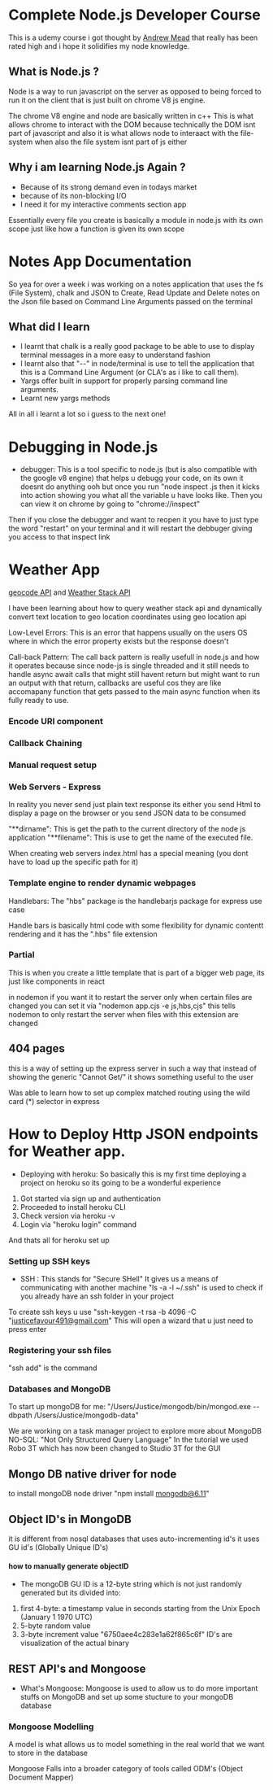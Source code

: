 # Complete Node.js Developer Course

This is a udemy course i got thought by [Andrew Mead](mead.io) that really has been rated high and i hope it solidifies my node knowledge.

## What is Node.js ?

Node is a way to run javascript on the server as opposed to being forced to run it on the client that is just built on chrome V8 js engine.

The chrome V8 engine and node are basically written in c++
This is what allows chrome to interact with the DOM because technically the DOM isnt part of javascript and also it is what allows node to interaact with the file-system when also the file system isnt part of js either

## Why i am learning Node.js Again ?

- Because of its strong demand even in todays market
- because of its non-blocking I/O
- I need it for my interactive comments section app

Essentially every file you create is basically a module in node.js with its own scope just like how a function is given its own scope

# Notes App Documentation

So yea for over a week i was working on a notes application that uses the fs (File System), chalk and JSON to Create, Read Update and Delete notes on the Json file based on Command Line Arguments passed on the terminal

## What did I learn

- I learnt that chalk is a really good package to be able to use to display terminal messages in a more easy to understand fashion
- I learnt also that "--" in node/terminal is use to tell the application that this is a Command Line Argument (or CLA's as i like to call them).
- Yargs offer built in support for properly parsing command line arguments.
- Learnt new yargs methods

All in all i learnt a lot so i guess to the next one!

# Debugging in Node.js

- debugger: This is a tool specific to node.js (but is also compatible with the google v8 engine) that helps u debugg your code, on its own it doesnt do anything ooh but once you run "node inspect <filename>.js then it kicks into action showing you what all the variable u have looks like. Then you can view it on chrome by going to "chrome://inspect"

Then if you close the debugger and want to reopen it you have to just type the word "restart" on your terminal and it will restart the debbuger giving you access to that inspect link

# Weather App

[geocode API](https://api.opencagedata.com/geocode/v1/json?q=ikki&key=bf04b86b881842e0898fd7b43bc4c529&limit=1) and [Weather Stack API](https://api.weatherstack.com/current?access_key=53d5c6d178d53ebcb753860c72a59132&query=6.8570,7.3834)

I have been learning about how to query weather stack api and dynamically convert text location to geo location coordinates using geo location api

Low-Level Errors: This is an error that happens usually on the users OS where in which the error property exists but the response doesn't

Call-back Pattern: The call back pattern is really usefull in node.js and how it operates because since node-js is single threaded and it still needs to handle async await calls that might still havent return but might want to run an output with that return, callbacks are useful cos they are like accomapany function that gets passed to the main async function when its fully ready to use.

### Encode URI component

### Callback Chaining

### Manual request setup

### Web Servers - Express

In reality you never send just plain text response its either you send Html to display a page on the browser or you send JSON data to be consumed

"**dirname": This is get the path to the current directory of the node js application
"**filename": This is use to get the name of the executed file.

When creating web servers index.html has a special meaning (you dont have to load up the specific path for it)

### Template engine to render dynamic webpages

Handlebars: The "hbs" package is the handlebarjs package for express use case

Handle bars is basically html code with some flexibility for dynamic contentt rendering and it has the ".hbs" file extension

### Partial

This is when you create a little template that is part of a bigger web page, its just like components in react

in nodemon if you want it to restart the server only when certain files are changed you can set it via "nodemon app.cjs -e js,hbs,cjs" this tells nodemon to only restart the server when files with this extension are changed

## 404 pages

this is a way of setting up the express server in such a way that instead of showing the generic "Cannot Get/<filename>" it shows something useful to the user

Was able to learn how to set up complex matched routing using the wild card (\*) selector in express

# How to Deploy Http JSON endpoints for Weather app.

- Deploying with heroku: So basically this is my first time deploying a project on heroku so its going to be a wonderful experience

1. Got started via sign up and authentication
2. Proceeded to install heroku CLI
3. Check version via heroku -v
4. Login via "heroku login" command

And thats all for heroku set up

### Setting up SSH keys

- SSH : This stands for "Secure SHell" It gives us a means of communicating with another machine
  "ls -a -l ~/.ssh" is used to check if you already have an ssh folder in your project

To create ssh keys u use "ssh-keygen -t rsa -b 4096 -C "justicefavour491@gmail.com" This will open a wizard that u just need to press enter

### Registering your ssh files

"ssh add" is the command

### Databases and MongoDB

To start up mongoDB for me: "/Users/Justice/mongodb/bin/mongod.exe --dbpath /Users/Justice/mongodb-data"

We are working on a task manager project to explore more about MongoDB
NO-SQL: "Not Only Structured Query Language"
In the tutorial we used Robo 3T which has now been changed to Studio 3T for the GUI

## Mongo DB native driver for node

to install mongoDB node driver "npm install mongodb@6.11"

## Object ID's in MongoDB

it is different from nosql databases that uses auto-incrementing id's it uses GU id's (Globally Unique ID's)

#### how to manually generate objectID

- The mongoDB GU ID is a 12-byte string which is not just randomly generated but its divided into:

1. first 4-byte: a timestamp value in seconds starting from the Unix Epoch (January 1 1970 UTC)
2. 5-byte random value
3. 3-byte increment value
   "6750aee4c283e1a62f865c6f"
   ID's are visualization of the actual binary

## REST API's and Mongoose

- What's Mongoose: Mongoose is used to allow us to do more important stuffs on MongoDB and set up some stucture to your mongoDB database

### Mongoose Modelling

A model is what allows us to model something in the real world that we want to store in the database

Mongoose Falls into a broader category of tools called ODM's (Object Document Mapper)
